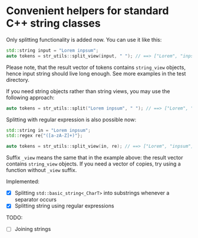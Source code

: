 # Convenient helpers for standard C++ string classes

Only splitting functionality is added now. You can use it like this:
```cpp
std::string input = "Lorem inpsum";
auto tokens = str_utils::split_view(input, " "); // ==> ["Lorem", "inpsum"]
```
Please note, that the result vector of tokens contains `string_view` objects, hence input string should live long enough. See more examples in the test directory.

If you need string objects rather than string views, you may use the following approach:
```cpp
auto tokens = str_utils::split("Lorem inpsum", " "); // ==> ["Lorem", "inpsum"]
```

Splitting with regular expression is also possible now:
```cpp
std::string in = "Lorem inpsum";
std::regex re{"([a-zA-Z]+)"};

auto tokens = str_utils::split_view(in, re); // ==> ["Lorem", "inpsum"]
```
Suffix `_view` means the same that in the example above: the result vector contains `string_view` objects. If you need a vector of copies, try using a function without `_view` suffix.

Implemented:
- [X] Splitting `std::basic_string<_CharT>` into substrings whenever a separator occurs
- [X] Splitting string using regular expressions

TODO:
- [ ] Joining strings
